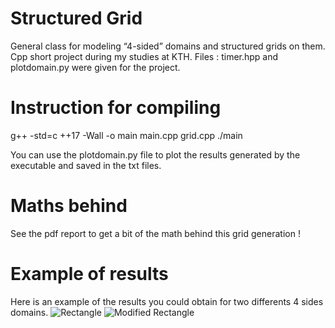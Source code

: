 # Structured Grid
General class for modeling “4-sided” domains and structured grids on them. Cpp short project during my studies at KTH.
Files : timer.hpp and plotdomain.py were given for the project.

# Instruction for compiling
g++ -std=c ++17 -Wall -o main main.cpp grid.cpp
./main

You can use the plotdomain.py file to plot the results generated by the executable and saved in the txt files.

# Maths behind
See the pdf report to get a bit of the math behind this grid generation !

# Example of results
Here is an example of the results you could obtain for two differents 4 sides domains.
![Rectangle](Figure_1.png)
![Modified Rectangle](Figure_4.png)

